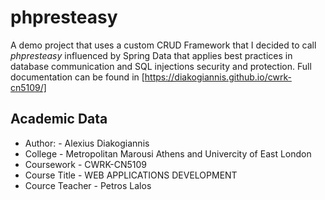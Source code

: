 # phpresteasy

A demo project that uses a custom CRUD Framework that I decided to call *phpresteasy* influenced by Spring Data that applies best practices in database communication and SQL injections security and protection. Full documentation can be found in [https://diakogiannis.github.io/cwrk-cn5109/] 

## Academic Data
* Author: - Alexius Diakogiannis
* College - Metropolitan Marousi Athens and Univercity of East London  
* Coursework - CWRK-CN5109  
* Course Title - WEB APPLICATIONS DEVELOPMENT  
* Cource Teacher - Petros Lalos
